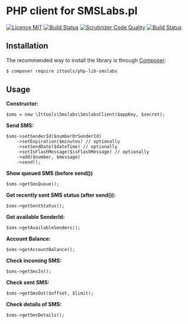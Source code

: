 PHP client for SMSLabs.pl
======
[![Licence MIT](https://img.shields.io/badge/License-MIT-blue.svg)](https://opensource.org/licenses/MIT)
[![Build Status](https://scrutinizer-ci.com/g/jpyzio/php-lib-smslab/badges/build.png?b=master)](https://scrutinizer-ci.com/g/jpyzio/php-lib-smslab/build-status/master)
[![Scrutinizer Code Quality](https://scrutinizer-ci.com/g/jpyzio/php-lib-smslab/badges/quality-score.png?b=master)](https://scrutinizer-ci.com/g/jpyzio/php-lib-smslab/?branch=master)
[![Build Status](https://travis-ci.org/jpyzio/php-lib-smslab.svg?branch=master)](https://travis-ci.org/jpyzio/php-lib-smslab)

## Installation

The recommended way to install the library is through [Composer](http://getcomposer.org):

```sh
$ composer require ittools/php-lib-smslabs
```
## Usage

**Constructor:**
```
$sms = new \Ittools\Smslabs\SmslabsClient($appKey, $secret);
 ```

**Send SMS:**
```
$sms->setSenderId($numberOrSenderId)
    ->setExpiration($minutes) // optionally
    ->setSendDate($dateTime) // optionally
    ->setIsFlashMessage($isFlashMessage) // optionally
    ->add($number, $message)
    ->send();
```

**Show queued SMS (before send())**
```
$sms->getSmsQueue();
```

**Get recently sent SMS status (after send()):**
```
$sms->getSentStatus();
```

**Get available SenderId:**
```
$sms->getAvailableSenders();
```

**Account Balance:**
```
$sms->getAccountBalance();
```

**Check incoming SMS:**
```
$sms->getSmsIn();
```

**Check sent SMS:**
```
$sms->getSmsOut($offset, $limit);
```

**Check details of SMS:**
```
$sms->getSmsDetails();
```

